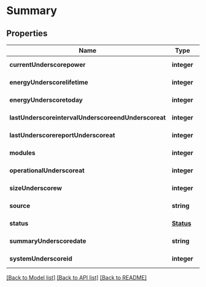 # Summary

## Properties
Name | Type | Description | Notes
------------ | ------------- | ------------- | -------------
**currentUnderscorepower** | **integer** |  | [default to null]
**energyUnderscorelifetime** | **integer** |  | [default to null]
**energyUnderscoretoday** | **integer** |  | [default to null]
**lastUnderscoreintervalUnderscoreendUnderscoreat** | **integer** |  | [default to null]
**lastUnderscorereportUnderscoreat** | **integer** |  | [default to null]
**modules** | **integer** |  | [default to null]
**operationalUnderscoreat** | **integer** |  | [default to null]
**sizeUnderscorew** | **integer** |  | [default to null]
**source** | **string** |  | [default to null]
**status** | [**Status**](Status.md) |  | [default to null]
**summaryUnderscoredate** | **string** |  | [default to null]
**systemUnderscoreid** | **integer** |  | [default to null]

[[Back to Model list]](../README.md#documentation-for-models) [[Back to API list]](../README.md#documentation-for-api-endpoints) [[Back to README]](../README.md)


